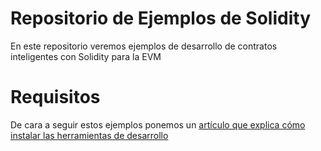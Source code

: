 # Repositorio de Ejemplos de Solidity

En este repositorio veremos ejemplos de desarrollo de contratos inteligentes con Solidity para la EVM

# Requisitos

De cara a seguir estos ejemplos ponemos un [artículo que explica cómo instalar las herramientas de desarrollo](https://cursosdedesarrollo.com/2022/03/instalacion-de-hardhat-en-ubuntu-20-04/) 
